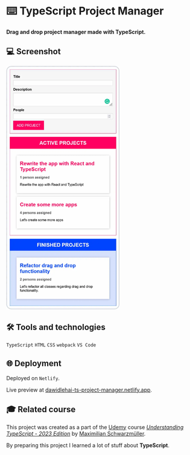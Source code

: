 # ⌨️ TypeScript Project Manager

**Drag and drop project manager made with TypeScript.**

## 💻 Screenshot
[<img src="ts-project-manager-screenshot.webp" alt="Screenshot of the TypeScript Project Manager app" width="300px">](https://dawidlehai-ts-project-manager.netlify.app/ 'Live preview')

## 🛠️ Tools and technologies
`TypeScript` `HTML` `CSS` `webpack` `VS Code`

## 🌐 Deployment
Deployed on `Netlify`.

Live preview at [dawidlehai-ts-project-manager.netlify.app](https://dawidlehai-ts-project-manager.netlify.app/).

## 🎓 Related course
This project was created as a part of the [Udemy](https://www.udemy.com/ 'Udemy') course [_Understanding TypeScript - 2023 Edition_](https://www.udemy.com/course/understanding-typescript/ 'See this course on Udemy') by [Maximilian Schwarzmüller](https://twitter.com/maxedapps 'Maximilian Schwarzmüller on Twitter').

By preparing this project I learned a lot of stuff about **TypeScript**.
